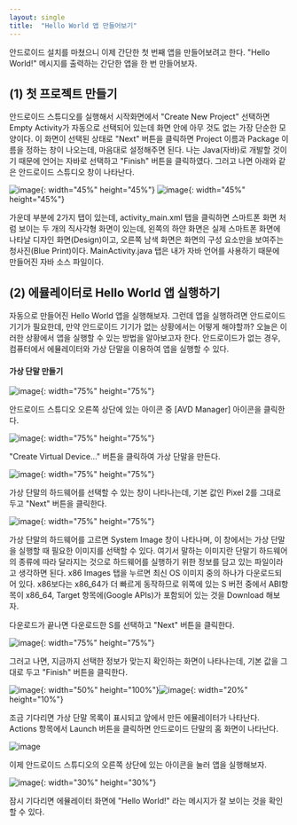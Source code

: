 ```yaml
---
layout: single
title:  "Hello World 앱 만들어보기"
---
```


안드로이드 설치를 마쳤으니 이제 간단한 첫 번째 앱을 만들어보려고 한다.
"Hello World!" 메시지를 출력하는 간단한 앱을 한 번 만들어보자.

## (1) 첫 프로젝트 만들기 

안드로이드 스튜디오를 실행해서 시작화면에서 "Create New Project" 선택하면 Empty Activity가 자동으로 선택되어 있는데 화면 안에 아무 것도 없는 가장 단순한 모양이다.
이 화면이 선택된 상태로 "Next" 버튼을 클릭하면 Project 이름과 Package 이름을 정하는 창이 나오는데, 마음대로 설정해주면 된다. 나는 Java(자바)로 개발할 것이기 때문에 언어는 자바로 선택하고 "Finish" 버튼을 클릭하였다. 그러고 나면 아래와 같은 안드로이드 스튜디오 창이 나타난다.

![image](https://user-images.githubusercontent.com/73388615/136691975-ba5a3596-c85a-44bd-896a-cf3f0f5a7e3d.png){: width="45%" height="45%"} ![image](https://user-images.githubusercontent.com/73388615/136693075-44b5a94f-a453-4065-89aa-b7fc00d91924.png){: width="45%" height="45%"}


가운데 부분에 2가지 탭이 있는데, activity_main.xml 탭을 클릭하면 스마트폰 화면 처럼 보이는 두 개의 직사각형 화면이 있는데, 왼쪽의 하얀 화면은 실제 스마트폰 화면에 나타날 디자인 화면(Design)이고, 오른쪽 남색 화면은 화면의 구성 요소만을 보여주는 청사진(Blue Print)이다. 
MainActivity.java 탭은 내가 자바 언어를 사용하기 때문에 만들어진 자바 소스 파일이다. 

## (2) 에뮬레이터로 Hello World 앱 실행하기

자동으로 만들어진 Hello World 앱을 실행해보자. 그런데 앱을 실행하려면 안드로이드 기기가 필요한데, 만약 안드로이드 기기가 없는 상황에서는 어떻게 해야할까?
오늘은 이러한 상황에서 앱을 실행할 수 있는 방법을 알아보고자 한다. 안드로이드가 없는 경우, 컴퓨터에서 에뮬레이터와 가상 단말을 이용하여 앱을 실행할 수 있다.

#### 가상 단말 만들기 

![image](https://user-images.githubusercontent.com/73388615/136693192-4177fb42-741f-40b7-bf0c-f65914002633.png){: width="75%" height="75%"}

안드로이드 스튜디오 오른쪽 상단에 있는 아이콘 중 [AVD Manager] 아이콘을 클릭한다. 

![image](https://user-images.githubusercontent.com/73388615/136693218-2568e1c4-9199-4ecf-886b-35a7d778c8dc.png){: width="75%" height="75%"}

"Create Virtual Device..." 버튼을 클릭하여 가상 단말을 만든다.

![image](https://user-images.githubusercontent.com/73388615/136693368-d2a0c78a-c23a-457e-9d3b-b3194cb0d183.png){: width="75%" height="75%"}

가상 단말의 하드웨어를 선택할 수 있는 창이 나타나는데, 기본 값인 Pixel 2를 그대로 두고 "Next" 버튼을 클릭한다.

![image](https://user-images.githubusercontent.com/73388615/136693376-78bf528b-8b12-41f5-b313-9968e872ec0a.png){: width="75%" height="75%"}

가상 단말의 하드웨어를 고르면 System Image 창이 나타나며, 이 창에서는 가상 단말을 실행할 때 필요한 이미지를 선택할 수 있다. 여기서 말하는 이미지란 단말기 하드웨어의 종류에 따라 달라지는 것으로 하드웨어를 실행하기 위한 정보를 담고 있는 파일이라고 생각하면 된다. x86 Images 탭을 누르면 최신 OS 이미지 중의 하나가 다운로드되어 있다. x86보다는 x86_64가 더 빠르게 동작하므로 위쪽에 있는 S 버전 중에서 ABI항목이 x86_64, Target 항목에(Google APIs)가 포함되어 있는 것을 Download 해보자.

다운로드가 끝나면 다운로드한 S를 선택하고 "Next" 버튼을 클릭한다. 

![image](https://user-images.githubusercontent.com/73388615/136693676-bc6f1b40-595c-4f34-a650-c461603d0b29.png){: width="75%" height="75%"}

그러고 나면, 지금까지 선택한 정보가 맞는지 확인하는 화면이 나타나는데, 기본 값을 그대로 두고 "Finish" 버튼을 클릭한다. 

![image](https://user-images.githubusercontent.com/73388615/136693749-6f05746c-36a8-4757-aaa5-159708280f80.png){: width="50%" height="100%"}![image](https://user-images.githubusercontent.com/73388615/136694367-39060804-faf9-49bf-b302-900b6b1dcae0.png){: width="20%" height="10%"}

조금 기다리면 가상 단말 목록이 표시되고 앞에서 만든 에뮬레이터가 나타난다. Actions 항목에서 Launch 버튼을 클릭하면 안드로이드 단말의 홈 화면이 나타난다.

![image](https://user-images.githubusercontent.com/73388615/136694502-6605678a-9018-4c24-99a5-7f079a3f5159.png)

이제 안드로이드 스튜디오의 오른쪽 상단에 있는 아이콘을 눌러 앱을 실행해보자.

![image](https://user-images.githubusercontent.com/73388615/136694375-92601967-dce5-492a-b9e8-a679ee4ea0f7.png){: width="30%" height="30%"}

잠시 기다리면 에뮬레이터 화면에 "Hello World!" 라는 메시지가 잘 보이는 것을 확인할 수 있다. 











